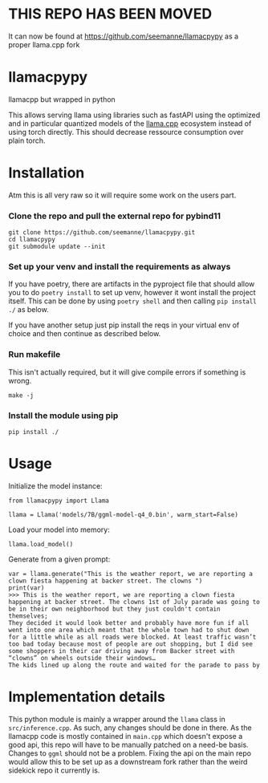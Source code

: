 # THIS REPO HAS BEEN MOVED

It can now be found at https://github.com/seemanne/llamacpypy as a proper llama.cpp fork

# llamacpypy
llamacpp but wrapped in python

This allows serving llama using libraries such as fastAPI using the optimized and in particular quantized models of the [llama.cpp](https://github.com/ggerganov/llama.cpp) ecosystem instead of using torch directly. This should decrease ressource consumption over plain torch.

# Installation

Atm this is all very raw so it will require some work on the users part.

### Clone the repo and pull the external repo for pybind11

```
git clone https://github.com/seemanne/llamacpypy.git
cd llamacpypy
git submodule update --init
```

### Set up your venv and install the requirements as always

If you have poetry, there are artifacts in the pyproject file that should allow you to do `poetry install` to set up venv, however it wont install the project itself. This can be done by using `poetry shell` and then calling `pip install ./` as below.

If you have another setup just pip install the reqs in your virtual env of choice and then continue as described below. 

### Run makefile 

This isn't actually required, but it will give compile errors if something is wrong.
```
make -j
```

### Install the module using pip 

```
pip install ./
```

# Usage

Initialize the model instance:
```
from llamacpypy import Llama

llama = Llama('models/7B/ggml-model-q4_0.bin', warm_start=False)
```
Load your model into memory:
```
llama.load_model()
```
Generate from a given prompt:
```
var = llama.generate("This is the weather report, we are reporting a clown fiesta happening at backer street. The clowns ")
print(var)
>>> This is the weather report, we are reporting a clown fiesta happening at backer street. The clowns 1st of July parade was going to be in their own neighborhood but they just couldn't contain themselves;
They decided it would look better and probably have more fun if all went into one area which meant that the whole town had to shut down for a little while as all roads were blocked. At least traffic wasn’t too bad today because most of people are out shopping, but I did see some shoppers in their car driving away from Backer street with “clowns” on wheels outside their windows…
The kids lined up along the route and waited for the parade to pass by
```

# Implementation details

This python module is mainly a wrapper around the `llama` class in `src/inference.cpp`. As such, any changes should be done in there. 
As the llamacpp code is mostly contained in `main.cpp` which doesn't expose a good api, this repo will have to be manually patched on a need-be basis. Changes to `ggml` should not be a problem. Fixing the api on the main repo would allow this to be set up as a downstream fork rather than the weird sidekick repo it currently is.
